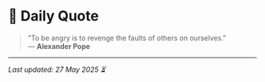 # 📜 Daily Quote

> "To be angry is to revenge the faults of others on ourselves."  
> — **Alexander Pope**

---

_Last updated: 27 May 2025 ⏳_
